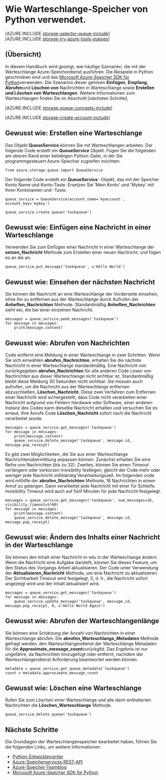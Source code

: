 <properties
    pageTitle="Wie Warteschlange-Speicher von Python verwendet | Microsoft Azure"
    description="Informationen zum Verwenden des Warteschlange Azure-Diensts aus Python erstellen und Löschen von Warteschlangen, einfügen, abrufen und Löschen von Nachrichten."
    services="storage"
    documentationCenter="python"
    authors="robinsh"
    manager="carmonm"
    editor="tysonn"/>

<tags
    ms.service="storage"
    ms.workload="storage"
    ms.tgt_pltfrm="na"
    ms.devlang="python"
    ms.topic="article"
    ms.date="09/20/2016"
    ms.author="robinsh"/>

# <a name="how-to-use-queue-storage-from-python"></a>Wie Warteschlange-Speicher von Python verwendet.

[AZURE.INCLUDE [storage-selector-queue-include](../../includes/storage-selector-queue-include.md)]
<br/>
[AZURE.INCLUDE [storage-try-azure-tools-queues](../../includes/storage-try-azure-tools-queues.md)]

## <a name="overview"></a>(Übersicht)

In diesem Handbuch wird gezeigt, wie häufige Szenarien, die mit der Warteschlange Azure-Speicherdienst ausführen. Die Beispiele in Python geschrieben sind und das [Microsoft Azure-Speicher SDK für Python]verwenden. Die Szenarios dieser gehören **Einfügen**, **Empfang**, **Abrufen**und **Löschen von** Nachrichten in Warteschlange sowie **Erstellen und Löschen von Warteschlangen**. Weitere Informationen zum Warteschlangen finden Sie im Abschnitt [nächsten Schritte].

[AZURE.INCLUDE [storage-queue-concepts-include](../../includes/storage-queue-concepts-include.md)]

[AZURE.INCLUDE [storage-create-account-include](../../includes/storage-create-account-include.md)]

## <a name="how-to-create-a-queue"></a>Gewusst wie: Erstellen eine Warteschlange

Das Objekt **QueueService** können Sie mit Warteschlangen arbeiten. Der folgende Code erstellt ein **QueueService** Objekt. Fügen Sie die folgenden am oberen Rand einer beliebigen Python-Datei, in der Sie programmgesteuert Azure-Speicher zugreifen möchten:

    from azure.storage.queue import QueueService

Der folgende Code erstellt ein **QueueService** -Objekt, das mit der Speicher Konto Name und Konto-Taste. Ersetzen Sie 'Mein Konto' und 'Mykey' mit Ihren Kontonamen und -Taste.

    queue_service = QueueService(account_name='myaccount', account_key='mykey')

    queue_service.create_queue('taskqueue')


## <a name="how-to-insert-a-message-into-a-queue"></a>Gewusst wie: Einfügen eine Nachricht in einer Warteschlange

Verwenden Sie zum Einfügen einer Nachricht in einer Warteschlange der **setzen\_Nachricht** Methode zum Erstellen einer neuen Nachricht, und fügen es an die an.

    queue_service.put_message('taskqueue', u'Hello World')


## <a name="how-to-peek-at-the-next-message"></a>Gewusst wie: Einsehen der nächsten Nachricht

Sie können die Nachricht an eine Warteschlange der Vorderseite einsehen, ohne ihn zu entfernen aus der Warteschlange durch Aufrufen der **Anheften\_Nachrichten** Methode. Standardmäßig **Anheften\_Nachrichten** sieht ein, die bei einer einzelnen Nachricht.

    messages = queue_service.peek_messages('taskqueue')
    for message in messages:
        print(message.content)


## <a name="how-to-dequeue-messages"></a>Gewusst wie: Abrufen von Nachrichten

Code entfernt eine Meldung in einer Warteschlange in zwei Schritten. Wenn Sie sich einwählen **abrufen\_Nachrichten**, erhalten Sie die nächste Nachricht in einer Warteschlange standardmäßig. Eine Nachricht von zurückgegeben **abrufen\_Nachrichten** für alle anderen Code Lesen von Nachrichten aus dieser Warteschlange nicht sichtbar ist. Standardmäßig bleibt diese Meldung 30 Sekunden nicht sichtbar. Sie müssen auch aufrufen, um die Nachricht aus der Warteschlange entfernen abzuschließen, **Löschen\_Nachricht**. Diese zwei Verfahren zum Entfernen einer Nachricht wird sichergestellt, dass Code nicht verarbeiten einer Nachricht aufgrund von Fehlern Hardware oder Software, einer anderen Instanz des Codes kann dieselbe Nachricht erhalten und versuchen Sie es erneut. Ihre Anrufe Code **Löschen\_Nachricht** sofort nach die Nachricht verarbeitet wurde.

    messages = queue_service.get_messages('taskqueue')
    for message in messages:
        print(message.content)
        queue_service.delete_message('taskqueue', message.id, message.pop_receipt)

Es gibt zwei Möglichkeiten, die Sie aus einer Warteschlange Nachrichtenübermittlung anpassen können.
Zunächst erhalten Sie eine Reihe von Nachrichten (bis zu 32). Zweites, können Sie einen Timeout verlängern oder verkürzen Invisibility festlegen, gleicht der Code mehr oder weniger jede Nachricht vollständig Verarbeitungszeit. Im folgenden code wird mithilfe der **abrufen\_Nachrichten** Methode, 16 Nachrichten in einem Anruf zu gelangen. Dann verarbeitet jede Nachricht mit einer für Schleife. Invisibility Timeout wird auch auf fünf Minuten für jede Nachricht festgelegt.

    messages = queue_service.get_messages('taskqueue', num_messages=16, visibility_timeout=5*60)
    for message in messages:
        print(message.content)
        queue_service.delete_message('taskqueue', message.id, message.pop_receipt)      


## <a name="how-to-change-the-contents-of-a-queued-message"></a>Gewusst wie: Ändern des Inhalts einer Nachricht in der Warteschlange

Sie können den Inhalt einer Nachricht in-situ in der Warteschlange ändern. Wenn die Nachricht eine Aufgabe darstellt, können Sie dieses Feature, um den Status des Vorgangs Arbeit aktualisieren. Der Code unter Verwendung der **Aktualisieren\_Nachricht** Methode, um eine Nachricht zu aktualisieren. Der Sichtbarkeit Timeout wird festgelegt, 0, d. h., die Nachricht sofort angezeigt wird und der Inhalt aktualisiert wird.

    messages = queue_service.get_messages('taskqueue')
    for message in messages:
        queue_service.update_message('taskqueue', message.id, message.pop_receipt, 0, u'Hello World Again')

## <a name="how-to-get-the-queue-length"></a>Gewusst wie: Abrufen der Warteschlangenlänge

Sie können eine Schätzung der Anzahl von Nachrichten in einer Warteschlange abrufen. Die **abrufen\_Warteschlange\_Metadaten** Methode gefragt werden, den Warteschlangendienst der Warteschlange Metadaten für die **Approximate_message_count**zurückgibt. Das Ergebnis ist nur ungefähre, da Nachrichten hinzugefügt oder entfernt, nachdem der Warteschlangendienst Anforderung beantwortet werden können.

    metadata = queue_service.get_queue_metadata('taskqueue')
    count = metadata.approximate_message_count

## <a name="how-to-delete-a-queue"></a>Gewusst wie: Löschen eine Warteschlange

Rufen Sie zum Löschen einer Warteschlange und alle darin enthaltenen Nachrichten die **Löschen\_Warteschlange** Methode.

    queue_service.delete_queue('taskqueue')

## <a name="next-steps"></a>Nächste Schritte

Die Grundlagen der Warteschlangenspeicher bearbeitet haben, führen Sie die folgenden Links, um weitere Informationen.

- [Python-Entwicklercenter](/develop/python/)
- [Azure-Speicherservices REST-API](http://msdn.microsoft.com/library/azure/dd179355)
- [Azure-Speicher-Teamblog]
- [Microsoft Azure-Speicher SDK für Python]

[Azure-Speicher-Teamblog]: http://blogs.msdn.com/b/windowsazurestorage/
[Microsoft Azure-Speicher SDK für Python]: https://github.com/Azure/azure-storage-python
